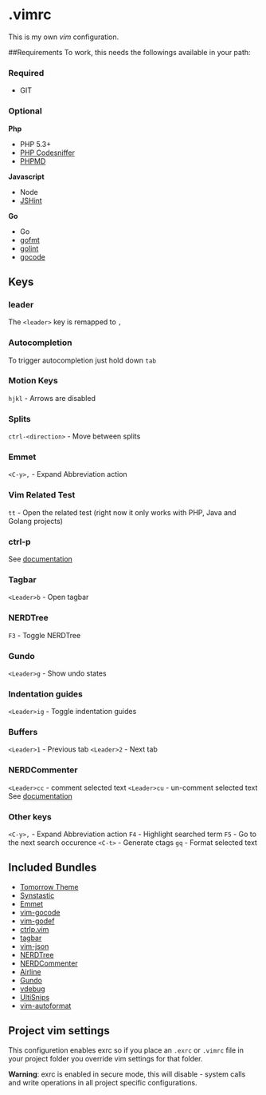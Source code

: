 # .vimrc
This is my own *vim* configuration. 


##Requirements
To work, this needs the followings available in your path:
### Required
- GIT

### Optional

**Php**
- PHP 5.3+
- [PHP Codesniffer](https://github.com/squizlabs/PHP_CodeSniffer)
- [PHPMD](https://github.com/phpmd/phpmd)

**Javascript**
- Node
- [JSHint](http://www.jshint.com/install/)

**Go**
- Go
- [gofmt](http://golang.org/cmd/gofmt/)
- [golint](https://github.com/golang/lint)
- [gocode](https://github.com/nsf/gocode)

## Keys

### leader
The `<leader>` key is remapped to `,` 

### Autocompletion
To trigger autocompletion just hold down `tab`

### Motion Keys
`hjkl` - Arrows are disabled

### Splits
`ctrl-<direction>` - Move between splits

### Emmet
`<C-y>,` - Expand Abbreviation action

### Vim Related Test
`tt` - Open the related test (right now it only works with PHP, Java and Golang projects)

### ctrl-p
See [documentation](https://github.com/kien/ctrlp.vim/blob/master/readme.md)

### Tagbar
`<Leader>b` - Open tagbar

### NERDTree
`F3` - Toggle NERDTree

### Gundo
`<Leader>g` - Show undo states

### Indentation guides
`<Leader>ig` - Toggle indentation guides

### Buffers
`<Leader>1` - Previous tab
`<Leader>2` - Next tab

### NERDCommenter
`<Leader>cc` - comment selected text
`<Leader>cu` -  un-comment selected text
See [documentation](https://github.com/scrooloose/nerdcommenter/blob/master/README.md)

### Other keys
`<C-y>,` - Expand Abbreviation action
`F4` - Highlight searched term
`F5` - Go to the next search occurence
`<C-t>` - Generate ctags
`gq` - Format selected text

## Included Bundles
- [Tomorrow Theme](https://github.com/chriskempson/tomorrow-theme)
- [Synstastic](https://github.com/scrooloose/syntastic)
- [Emmet](https://github.com/mattn/emmet-vim)
- [vim-gocode](https://github.com/Blackrush/vim-gocode)
- [vim-godef](https://github.com/dgryski/vim-godef)
- [ctrlp.vim](https://github.com/kien/ctrlp.vim)
- [tagbar](https://github.com/majutsushi/tagbar)
- [vim-json](https://github.com/elzr/vim-json)
- [NERDTree](https://github.com/scrooloose/nerdtree)
- [NERDCommenter](https://github.com/scrooloose/nerdcommenter)
- [Airline](https://github.com/bling/vim-airline)
- [Gundo](https://github.com/sjl/gundo.vim)
- [vdebug](https://github.com/joonty/vdebug)
- [UltiSnips](https://github.com/SirVer/ultisnips) 
- [vim-autoformat](https://github.com/Chiel92/vim-autoformat)

## Project vim settings
This configuretion enables exrc so if you place an `.exrc` or `.vimrc`  file in your project folder you override vim settings
for that folder.

**Warning**: exrc is enabled in secure mode, this will disable - system calls and write operations in all project specific configurations.     
